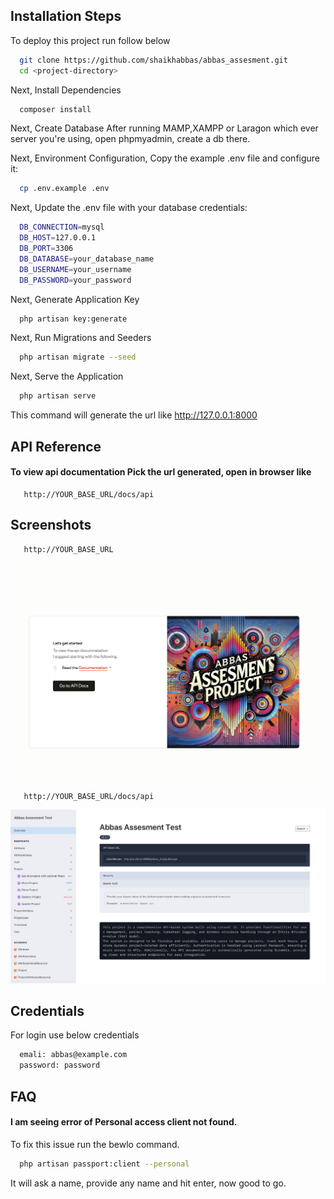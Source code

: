 
## Installation Steps

To deploy this project run follow below

```bash
  git clone https://github.com/shaikhabbas/abbas_assesment.git
  cd <project-directory>
```
Next,
Install Dependencies

```bash
  composer install
```

Next, Create Database After running MAMP,XAMPP or Laragon which ever server you're using, open phpmyadmin, create a db there.

Next, Environment Configuration, Copy the example .env file and configure it:

```bash
  cp .env.example .env
```

Next, Update the .env file with your database credentials:

```bash
  DB_CONNECTION=mysql
  DB_HOST=127.0.0.1
  DB_PORT=3306
  DB_DATABASE=your_database_name
  DB_USERNAME=your_username
  DB_PASSWORD=your_password
```
Next, Generate Application Key

```bash
  php artisan key:generate
```

Next, Run Migrations and Seeders

```bash
  php artisan migrate --seed
```

Next, Serve the Application
```bash
  php artisan serve
```

This command will generate the url like http://127.0.0.1:8000


## API Reference

#### To view api documentation Pick the url generated, open in browser like 


```http
   http://YOUR_BASE_URL/docs/api
```


## Screenshots

```http
   http://YOUR_BASE_URL
```
![App Screenshot](/public/home-2.png)

```http
   http://YOUR_BASE_URL/docs/api
```
![App Screenshot](/public/api.png)


## Credentials

For login use below credentials

```bash
  emali: abbas@example.com
  password: password
```


## FAQ

#### I am seeing error of Personal access client not found. 

To fix this issue run the bewlo command.
```bash
  php artisan passport:client --personal
```
It will ask a name, provide any name and hit enter, now good to go. 






